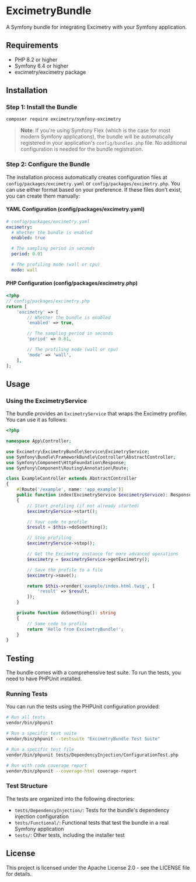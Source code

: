 # ExcimetryBundle

A Symfony bundle for integrating Excimetry with your Symfony application.

## Requirements

- PHP 8.2 or higher
- Symfony 6.4 or higher
- excimetry/excimetry package

## Installation

### Step 1: Install the Bundle

```bash
composer require excimetry/symfony-excimetry
```

> **Note**: If you're using Symfony Flex (which is the case for most modern Symfony applications), the bundle will be automatically registered in your application's `config/bundles.php` file. No additional configuration is needed for the bundle registration.

### Step 2: Configure the Bundle

The installation process automatically creates configuration files at `config/packages/excimetry.yaml` or `config/packages/excimetry.php`. You can use either format based on your preference. If these files don't exist, you can create them manually:

#### YAML Configuration (config/packages/excimetry.yaml)

```yaml
# config/packages/excimetry.yaml
excimetry:
  # Whether the bundle is enabled
  enabled: true

  # The sampling period in seconds
  period: 0.01

  # The profiling mode (wall or cpu)
  mode: wall
```

#### PHP Configuration (config/packages/excimetry.php)

```php
<?php
// config/packages/excimetry.php
return [
    'excimetry' => [
        // Whether the bundle is enabled
        'enabled' => true,

        // The sampling period in seconds
        'period' => 0.01,

        // The profiling mode (wall or cpu)
        'mode' => 'wall',
    ],
];
```

## Usage

### Using the ExcimetryService

The bundle provides an `ExcimetryService` that wraps the Excimetry profiler. You can use it as follows:

```php
<?php

namespace App\Controller;

use Excimetry\ExcimetryBundle\Service\ExcimetryService;
use Symfony\Bundle\FrameworkBundle\Controller\AbstractController;
use Symfony\Component\HttpFoundation\Response;
use Symfony\Component\Routing\Annotation\Route;

class ExampleController extends AbstractController
{
    #[Route('/example', name: 'app_example')]
    public function index(ExcimetryService $excimetryService): Response
    {
        // Start profiling (if not already started)
        $excimetryService->start();

        // Your code to profile
        $result = $this->doSomething();

        // Stop profiling
        $excimetryService->stop();

        // Get the Excimetry instance for more advanced operations
        $excimetry = $excimetryService->getExcimetry();

        // Save the profile to a file
        $excimetry->save();

        return $this->render('example/index.html.twig', [
            'result' => $result,
        ]);
    }

    private function doSomething(): string
    {
        // Some code to profile
        return 'Hello from ExcimetryBundle!';
    }
}
```

## Testing

The bundle comes with a comprehensive test suite. To run the tests, you need to have PHPUnit installed.

### Running Tests

You can run the tests using the PHPUnit configuration provided:

```bash
# Run all tests
vendor/bin/phpunit

# Run a specific test suite
vendor/bin/phpunit --testsuite "ExcimetryBundle Test Suite"

# Run a specific test file
vendor/bin/phpunit tests/DependencyInjection/ConfigurationTest.php

# Run with code coverage report
vendor/bin/phpunit --coverage-html coverage-report
```

### Test Structure

The tests are organized into the following directories:

- `tests/DependencyInjection/`: Tests for the bundle's dependency injection configuration
- `tests/Functional/`: Functional tests that test the bundle in a real Symfony application
- `tests/`: Other tests, including the installer test

## License

This project is licensed under the Apache License 2.0 - see the LICENSE file for details.
